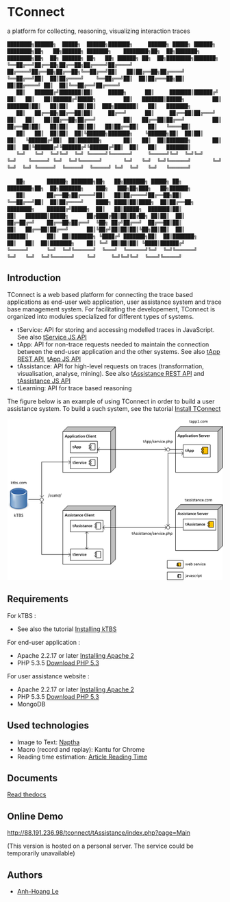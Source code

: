 TConnect
========

a platform for collecting, reasoning, visualizing interaction traces 
``` 
████████╗██████╗  █████╗  ██████╗███████╗     ██████╗ █████╗ ██████╗ ████████╗██╗   ██╗██████╗ ███████╗    ████████╗██╗  ██╗███████╗    ████████╗██╗  ██╗ ██████╗ ██╗   ██╗ ██████╗ ██╗  ██╗████████╗███████╗    
╚══██╔══╝██╔══██╗██╔══██╗██╔════╝██╔════╝    ██╔════╝██╔══██╗██╔══██╗╚══██╔══╝██║   ██║██╔══██╗██╔════╝    ╚══██╔══╝██║  ██║██╔════╝    ╚══██╔══╝██║  ██║██╔═══██╗██║   ██║██╔════╝ ██║  ██║╚══██╔══╝██╔════╝    
   ██║   ██████╔╝███████║██║     █████╗      ██║     ███████║██████╔╝   ██║   ██║   ██║██████╔╝█████╗         ██║   ███████║█████╗         ██║   ███████║██║   ██║██║   ██║██║  ███╗███████║   ██║   ███████╗    
   ██║   ██╔══██╗██╔══██║██║     ██╔══╝      ██║     ██╔══██║██╔═══╝    ██║   ██║   ██║██╔══██╗██╔══╝         ██║   ██╔══██║██╔══╝         ██║   ██╔══██║██║   ██║██║   ██║██║   ██║██╔══██║   ██║   ╚════██║    
   ██║   ██║  ██║██║  ██║╚██████╗███████╗    ╚██████╗██║  ██║██║        ██║   ╚██████╔╝██║  ██║███████╗       ██║   ██║  ██║███████╗       ██║   ██║  ██║╚██████╔╝╚██████╔╝╚██████╔╝██║  ██║   ██║   ███████║    
   ╚═╝   ╚═╝  ╚═╝╚═╝  ╚═╝ ╚═════╝╚══════╝     ╚═════╝╚═╝  ╚═╝╚═╝        ╚═╝    ╚═════╝ ╚═╝  ╚═╝╚══════╝       ╚═╝   ╚═╝  ╚═╝╚══════╝       ╚═╝   ╚═╝  ╚═╝ ╚═════╝  ╚═════╝  ╚═════╝ ╚═╝  ╚═╝   ╚═╝   ╚══════╝    
                                                                                                                                                                                                                 
   ██╗       ██████╗ ███████╗██╗   ██╗███████╗ █████╗ ██╗         ████████╗██╗  ██╗███████╗    ███╗   ███╗██╗███╗   ██╗██████╗                                                                                   
   ██║       ██╔══██╗██╔════╝██║   ██║██╔════╝██╔══██╗██║         ╚══██╔══╝██║  ██║██╔════╝    ████╗ ████║██║████╗  ██║██╔══██╗                                                                                  
████████╗    ██████╔╝█████╗  ██║   ██║█████╗  ███████║██║            ██║   ███████║█████╗      ██╔████╔██║██║██╔██╗ ██║██║  ██║                                                                                  
██╔═██╔═╝    ██╔══██╗██╔══╝  ╚██╗ ██╔╝██╔══╝  ██╔══██║██║            ██║   ██╔══██║██╔══╝      ██║╚██╔╝██║██║██║╚██╗██║██║  ██║                                                                                  
██████║      ██║  ██║███████╗ ╚████╔╝ ███████╗██║  ██║███████╗       ██║   ██║  ██║███████╗    ██║ ╚═╝ ██║██║██║ ╚████║██████╔╝                                                                                  
╚═════╝      ╚═╝  ╚═╝╚══════╝  ╚═══╝  ╚══════╝╚═╝  ╚═╝╚══════╝       ╚═╝   ╚═╝  ╚═╝╚══════╝    ╚═╝     ╚═╝╚═╝╚═╝  ╚═══╝╚═════╝     
``` 

Introduction
------------

TConnect is a web based platform for connecting the trace based applications as end-user web application, user assistance system and trace base management system. 
For facilitating the developement, TConnect is organized into modules specialized for different types of systems.  

* tService: API for storing and accessing modelled traces in JavaScript. 
See also [tService JS API](https://rawgithub.com/ahle/tconnect/master/doc/js-api/index_tservice.html)
* tApp: API for non-trace requests needed to maintain the connection between the end-user application and the other systems.
See also [tApp REST API](https://rawgithub.com/ahle/tconnect/master/doc/rest-api/index_tapp.html),
[tApp JS API](https://rawgithub.com/ahle/tconnect/master/doc/js-api/index_tapp.html)
* tAssistance: API for high-level requests on traces (transformation, visualisation, analyse, mining).
See also [tAssistance REST API](https://rawgithub.com/ahle/tconnect/master/doc/rest-api/index.html)
and [tAssistance JS API](https://rawgithub.com/ahle/tconnect/master/doc/js-api/index_tassistance.html)
* tLearning: API for trace based reasoning



The figure below is an example of using TConnect in order to build a user assistance system. 
To build a such system, see the tutorial [Install TConnect](doc/tut_setup.md)

![Tconnect architecture](docs/img/tconnect_archi.png)

Requirements
------------

For kTBS : 
* See also the tutorial [Installing kTBS ](https://kernel-for-trace-based-systems.readthedocs.org/en/latest/tutorials/install.html)

For end-user application : 
* Apache 2.2.17 or later [Installing Apache 2](http://httpd.apache.org/download.cgi)
* PHP 5.3.5 [Download PHP 5.3](http://php.net/downloads.php)

For user assistance website :
* Apache 2.2.17 or later [Installing Apache 2](http://httpd.apache.org/download.cgi)
* PHP 5.3.5 [Download PHP 5.3](http://php.net/downloads.php)
* MongoDB

Used technologies
------
* Image to Text: [Naptha](http://projectnaptha.com/)
* Macro (record and replay): Kantu for Chrome
* Reading time estimation: [Article Reading Time]()

Documents
--------
[Read thedocs](http://tconnect.readthedocs.io/en/latest/index.html)

Online Demo
----
http://88.191.236.98/tconnect/tAssistance/index.php?page=Main 

(This version is hosted on a personal server. The service could be temporarily unavailable)

Authors
-------
-  [Anh-Hoang Le](https://github.com/ahle)


